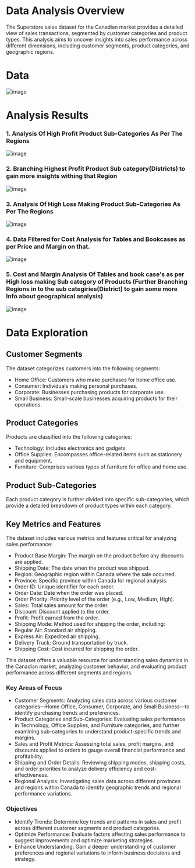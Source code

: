# Data Analysis Overview
The Superstore sales dataset for the Canadian market provides a detailed view of sales transactions, segmented by customer categories and product types. This analysis aims to uncover insights into sales performance across different dimensions, including customer segments, product categories, and geographic regions.

# Data 
![image](https://github.com/user-attachments/assets/aec1cf7e-3702-4417-b75e-8606241d76d5)

# Analysis Results

### 1. Analysis Of High Profit Product Sub-Categories As Per The Regions   
  
![image](https://github.com/user-attachments/assets/f440276c-4f27-4310-bda3-63766b64da89)

### 2. Branching Highest Profit Product Sub category(Districts) to gain more insights withing that Region 

![image](https://github.com/user-attachments/assets/c5709565-12b8-43f0-9633-3f9f7e426322)

### 3. Analysis Of High Loss Making Product Sub-Categories As Per The Regions 

![image](https://github.com/user-attachments/assets/4652071d-0aa8-4673-816a-ded0f0891cb9)

### 4. Data Filtered for Cost Analysis for Tables and Bookcases as per Price and Margin on that. 

![image](https://github.com/user-attachments/assets/da2d7c26-02ba-469a-992b-dbb497613f11)

### 5. Cost and Margin Analysis Of Tables and book case's as per High loss making Sub category of Products (Further Branching Regions in to the sub categiries(District) to gain some more Info about geographical analysis)

![image](https://github.com/user-attachments/assets/66d5a551-1d44-491d-900d-45d5366faa49)

# Data Exploration
## Customer Segments
The dataset categorizes customers into the following segments:

- Home Office: Customers who make purchases for home office use.
- Consumer: Individuals making personal purchases.
- Corporate: Businesses purchasing products for corporate use.
- Small Business: Small-scale businesses acquiring products for their operations.

## Product Categories
Products are classified into the following categories:
- Technology: Includes electronics and gadgets.
- Office Supplies: Encompasses office-related items such as stationery and equipment.
- Furniture: Comprises various types of furniture for office and home use.

## Product Sub-Categories
Each product category is further divided into specific sub-categories, which provide a detailed breakdown of product types within each category.

## Key Metrics and Features
The dataset includes various metrics and features critical for analyzing sales performance:
- Product Base Margin: The margin on the product before any discounts are applied.
- Shipping Date: The date when the product was shipped.
- Region: Geographic region within Canada where the sale occurred.
- Province: Specific province within Canada for regional analysis.
- Order ID: Unique identifier for each order.
- Order Date: Date when the order was placed.
- Order Priority: Priority level of the order (e.g., Low, Medium, High).
- Sales: Total sales amount for the order.
- Discount: Discount applied to the order.
- Profit: Profit earned from the order.
- Shipping Mode: Method used for shipping the order, including:
- Regular Air: Standard air shipping.
- Express Air: Expedited air shipping.
- Delivery Truck: Ground transportation by truck.
- Shipping Cost: Cost incurred for shipping the order.
  
This dataset offers a valuable resource for understanding sales dynamics in the Canadian market, analyzing customer behavior, and evaluating product performance across different segments and regions.

### Key Areas of Focus
- Customer Segments: Analyzing sales data across various customer categories—Home Office, Consumer, Corporate, and Small Business—to identify purchasing trends and preferences.
- Product Categories and Sub-Categories: Evaluating sales performance in Technology, Office Supplies, and Furniture categories, and further examining sub-categories to understand product-specific trends and margins.
- Sales and Profit Metrics: Assessing total sales, profit margins, and discounts applied to orders to gauge overall financial performance and profitability.
- Shipping and Order Details: Reviewing shipping modes, shipping costs, and order priorities to analyze delivery efficiency and cost-effectiveness.
- Regional Analysis: Investigating sales data across different provinces and regions within Canada to identify geographic trends and regional performance variations.

### Objectives
- Identify Trends: Determine key trends and patterns in sales and profit across different customer segments and product categories.
- Optimize Performance: Evaluate factors affecting sales performance to suggest improvements and optimize marketing strategies.
- Enhance Understanding: Gain a deeper understanding of customer preferences and regional variations to inform business decisions and strategy.


